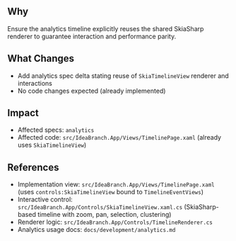 ## Why
Ensure the analytics timeline explicitly reuses the shared SkiaSharp renderer to guarantee interaction and performance parity.

## What Changes
- Add analytics spec delta stating reuse of `SkiaTimelineView` renderer and interactions
- No code changes expected (already implemented)

## Impact
- Affected specs: `analytics`
- Affected code: `src/IdeaBranch.App/Views/TimelinePage.xaml` (already uses `SkiaTimelineView`)

## References
- Implementation view: `src/IdeaBranch.App/Views/TimelinePage.xaml` (uses `controls:SkiaTimelineView` bound to `TimelineEventViews`)
- Interactive control: `src/IdeaBranch.App/Controls/SkiaTimelineView.xaml.cs` (SkiaSharp-based timeline with zoom, pan, selection, clustering)
- Renderer logic: `src/IdeaBranch.App/Controls/TimelineRenderer.cs`
- Analytics usage docs: `docs/development/analytics.md`


